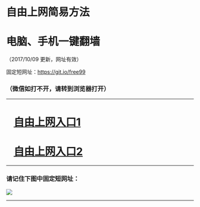 ﻿# 自由上网简易方法

# 电脑、手机一键翻墙

（2017/10/09 更新，网址有效）

固定短网址：https://git.io/free99

### （微信如打不开，请转到浏览器打开）


***





# &nbsp;&nbsp; <a href="http://ft18914808.fwq-tz-1001.info/fwqtz01.html?t=100900116631 " target="_blank">自由上网入口1</a>
# &nbsp;&nbsp; <a href="http://ft1122318819.fwq-tz-1002.info/fwqtz02.html?t=100900115446 " target="_blank">自由上网入口2</a>
***

### 请记住下图中固定短网址：

<img src="https://s3-us-west-2.amazonaws.com/fwq-1001/yjfq-20170905okok.png" /> 


***

